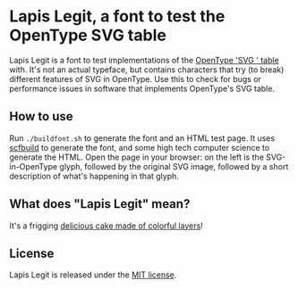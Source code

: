 # Lapis Legit, a font to test the OpenType SVG table

Lapis Legit is a font to test implementations of the [OpenType 'SVG ' table](https://www.microsoft.com/typography/otspec/svg.htm) with. It's not an actual typeface, but contains characters that try (to break) different features of SVG in OpenType. Use this to check for bugs or performance issues in software that implements OpenType's SVG table.

## How to use

Run `./buildfont.sh` to generate the font and an HTML test page. It uses [scfbuild](https://github.com/eosrei/scfbuild/) to generate the font, and some high tech computer science to generate the HTML. Open the page in your browser: on the left is the SVG-in-OpenType glyph, followed by the original SVG image, followed by a short description of what's happening in that glyph.

## What does "Lapis Legit" mean?

It's a frigging [delicious cake made of colorful layers](https://www.google.com/search?tbm=isch&q=lapis+legit)!

## License

Lapis Legit is released under the [MIT license](https://github.com/RoelN/ChromaCheck/blob/master/LICENSE.md).